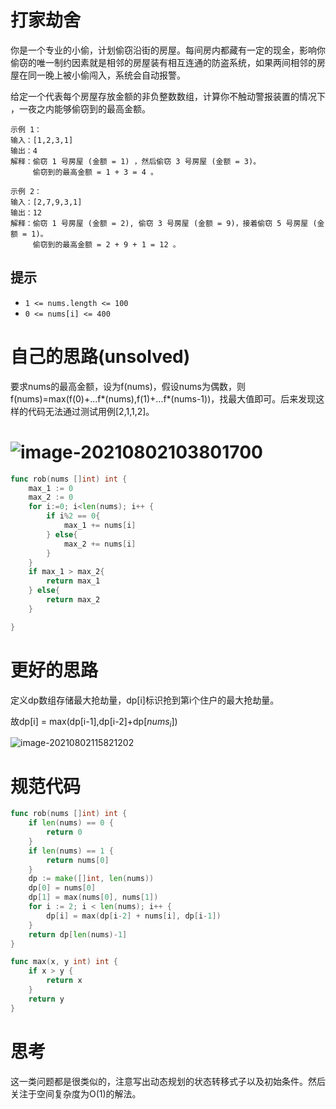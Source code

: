 # 打家劫舍

你是一个专业的小偷，计划偷窃沿街的房屋。每间房内都藏有一定的现金，影响你偷窃的唯一制约因素就是相邻的房屋装有相互连通的防盗系统，如果两间相邻的房屋在同一晚上被小偷闯入，系统会自动报警。

给定一个代表每个房屋存放金额的非负整数数组，计算你不触动警报装置的情况下 ，一夜之内能够偷窃到的最高金额。

```
示例 1：
输入：[1,2,3,1]
输出：4
解释：偷窃 1 号房屋 (金额 = 1) ，然后偷窃 3 号房屋 (金额 = 3)。
     偷窃到的最高金额 = 1 + 3 = 4 。

示例 2：
输入：[2,7,9,3,1]
输出：12
解释：偷窃 1 号房屋 (金额 = 2), 偷窃 3 号房屋 (金额 = 9)，接着偷窃 5 号房屋 (金额 = 1)。
     偷窃到的最高金额 = 2 + 9 + 1 = 12 。
```

## 提示

- `1 <= nums.length <= 100`
- `0 <= nums[i] <= 400`

# 自己的思路(unsolved)

要求nums的最高金额，设为f(nums)，假设nums为偶数，则f(nums)=max(f(0)+...f*(nums),f(1)+...f*(nums-1))，找最大值即可。后来发现这样的代码无法通过测试用例[2,1,1,2]。

# ![image-20210802103801700](C:\Users\enzey\AppData\Roaming\Typora\typora-user-images\image-20210802103801700.png)

```go
func rob(nums []int) int {
    max_1 := 0
    max_2 := 0
    for i:=0; i<len(nums); i++ {
        if i%2 == 0{
            max_1 += nums[i]
        } else{
            max_2 += nums[i]
        }
    }
    if max_1 > max_2{
        return max_1
    } else{
        return max_2
    }

}
```

# 更好的思路

定义dp数组存储最大抢劫量，dp[i]标识抢到第i个住户的最大抢劫量。

故dp[i] = max(dp[i-1],dp[i-2]+dp[$nums_i$])

![image-20210802115821202](https://github.com/enzeyu/leetcode_enzeyu/tree/master/pics/dp1.png)

# 规范代码

```go
func rob(nums []int) int {
    if len(nums) == 0 {
        return 0
    }
    if len(nums) == 1 {
        return nums[0]
    }
    dp := make([]int, len(nums))
    dp[0] = nums[0]
    dp[1] = max(nums[0], nums[1])
    for i := 2; i < len(nums); i++ {
        dp[i] = max(dp[i-2] + nums[i], dp[i-1])
    }
    return dp[len(nums)-1]
}

func max(x, y int) int {
    if x > y {
        return x
    }
    return y
}
```

# 思考

这一类问题都是很类似的，注意写出动态规划的状态转移式子以及初始条件。然后关注于空间复杂度为O(1)的解法。

